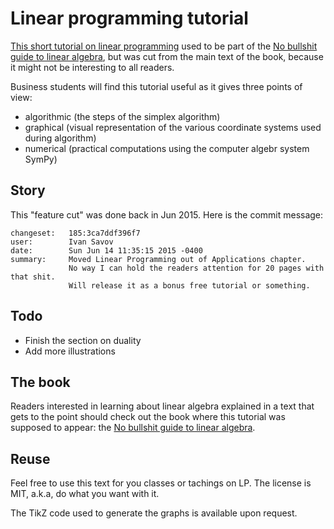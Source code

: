 Linear programming tutorial
===========================

[This short tutorial on linear programming](https://ivanistheone.github.io/linear_programming/tutorial.pdf) 
used to be part of the [No bullshit guide to linear algebra](http://gum.co/noBSLA), 
but was cut from the main text of the book, because it might not be interesting to all readers.

Business students will find this tutorial useful as it gives three points of view:
  - algorithmic (the steps of the simplex algorithm)
  - graphical (visual representation of the various coordinate systems used during algorithm)
  - numerical (practical computations using the computer algebr system SymPy)


Story
-----
This "feature cut" was done back in Jun 2015. Here is the commit message:

    changeset:   185:3ca7ddf396f7
    user:        Ivan Savov
    date:        Sun Jun 14 11:35:15 2015 -0400
    summary:     Moved Linear Programming out of Applications chapter. 
                 No way I can hold the readers attention for 20 pages with that shit. 
                 Will release it as a bonus free tutorial or something.


Todo
----
  - Finish the section on duality 
  - Add more illustrations


The book
--------
Readers interested in learning about linear algebra explained in a text that 
gets to the point should check out the book where this tutorial was supposed 
to appear: the [No bullshit guide to linear algebra](http://gum.co/noBSLA).


Reuse
-----
Feel free to use this text for you classes or tachings on LP.
The license is MIT, a.k.a, do what you want with it.

The TikZ code used to generate the graphs is available upon request.

